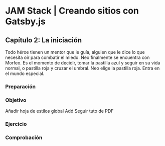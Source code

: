 # JAM Stack | Creando sitios con Gatsby.js

## Capítulo 2: La iniciación
Todo héroe tienen un mentor que le guía, alguien que le dice lo que necesita oír para combatir el miedo.
Neo finalmente se encuentra con Morfeo. Es el momento de decidir, tomar la pastilla azul y seguir en su vida normal,
o pastilla roja y cruzar el umbral. Neo elige la pastilla roja. Entra en el mundo especial.

### Preparación

### Objetivo

Añadir hoja de estilos global
Add Seguir tuto de PDF

### Ejercicio

### Comprobación
